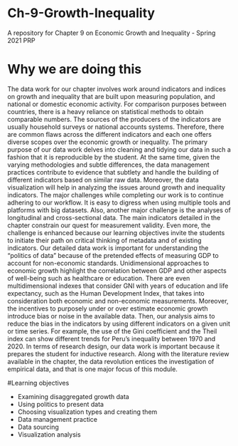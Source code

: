 # Ch-9-Growth-Inequality
A repository for Chapter 9 on Economic Growth and Inequality - Spring 2021 PRP

# Why we are doing this

The data work for our chapter involves work around indicators and indices on growth and inequality that are built upon measuring population, and national or domestic economic activity. 
For comparison purposes between countries, there is a heavy reliance on statistical methods to obtain comparable numbers. The sources of the producers of the indicators are usually household surveys or national accounts systems. Therefore, there are common flaws across the different indicators and each one offers diverse scopes over the economic growth or inequality.
The primary purpose of our data work delves into cleaning and tidying our data in such a fashion that it is reproducible by the student. At the same time, given the varying methodologies and subtle differences, the data management practices contribute to evidence that subtlety and handle the building of different indicators based on similar raw data. Moreover, the data visualization will help in analyzing the issues around growth and inequality indicators.
The major challenges while completing our work is to continue adhering to our workflow. It is easy to digress when using multiple tools and platforms with big datasets. Also, another major challenge is the analyses of longitudinal and cross-sectional data. The main indicators detailed in the chapter constrain our quest for measurement validity. Even more, the challenge is enhanced because our learning objectives invite the students to initiate their path on critical thinking of metadata and of existing indicators. 
Our detailed data work is important for understanding the “politics of data” because of the pretended effects of measuring GDP to account for non-economic standards. Unidimensional approaches to economic growth highlight the correlation between GDP and other aspects of well-being such as healthcare or education. There are even multidimensional indexes that consider GNI with years of education and life expectancy, such as the Human Development Index, that takes into consideration both economic and non-economic measurements.
Moreover, the incentives to purposely under or over estimate economic growth introduce bias or noise in the available data. Then, our analysis aims to reduce the bias in the indicators by using different indicators on a given unit or time series. For example, the use of the Gini coefficient and the Theil index can show different trends for Peru’s inequality between 1970 and 2020. 
In terms of research design, our data work is important because it prepares the student for inductive research. Along with the literature review available in the chapter, the data revolution entices the investigation of empirical data, and that is one major focus of this module. 

#Learning objectives

- Examining disaggregated growth data
- Using politics to present data
- Choosing visualization types and creating them
- Data management practice 
- Data sourcing
- Visualization analysis


  





